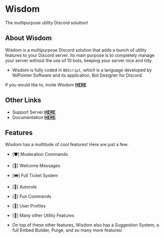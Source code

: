 # Wisdom
The multipurpose utility Discord solution!

## About Wisdom
Wisdom is a multipurpose Discord solution that adds a bunch of utility features to your Discord server. Its main purpose is to completely manage your server without the use of 10 bots, keeping your server nice and tidy. 

- Wisdom is fully coded in `BDScript`, which is a language developed by NilPointer Software and its application, Bot Designer for Discord.

If you would like to, invite Wisdom [**HERE**](https://dsc.gg/wisdombot)

## Other Links
- Support Server [**HERE**](https://discord.gg/Nm6VqHuPnu)
- Documentation [**HERE**]()

## Features
Wisdom has a multitude of cool features! Here are just a few:
- [🛡️] Moderation Commands
- [👋] Welcome Messages
- [🎟️] Full Ticket System
- [🚗] Autorole
- [🧩] Fun Commands
- [👤] User Profiles
- [🎱] Many other Utility Features

 
- On top of these other features, Wisdom also has a Suggestion System, a full Embed Builder, Purge, and so many more features!
